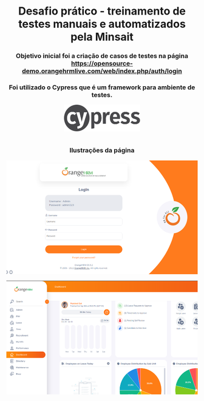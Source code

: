 <div align="center">
  
# Desafio prático - treinamento de testes manuais e automatizados pela Minsait
  
</div>

<div align="center">

### Objetivo inicial foi a criação de casos de testes na página https://opensource-demo.orangehrmlive.com/web/index.php/auth/login 
  
### Foi utilizado o Cypress que é um framework para ambiente de testes.

 <img align="center" height="70" width="200" src="/logo-cypress.png">

</div>

<div align="center"><br>

### Ilustrações da página  

  <img align="center" height="300" width="700" src="/imagem1.png">
</div>

<div align="center"><br>


  <img align="center" height="300" width="700" src="/imagem2.png">
</div>
  
</div>
